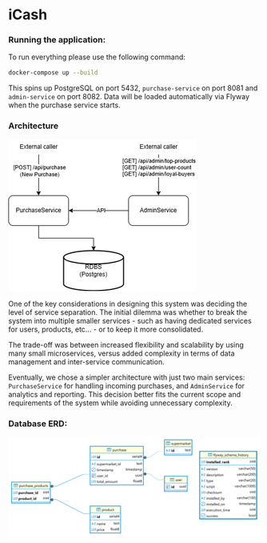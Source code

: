 # iCash

### Running the application:

To run everything please use the following command:

```bash
docker-compose up --build
```

This spins up PostgreSQL on port 5432, `purchase-service` on port 8081 and `admin-service` on port 8082. Data will be loaded automatically via Flyway when the purchase service starts.

### Architecture
![image](System-Architecture.png)

One of the key considerations in designing this system was deciding the level of service separation. The initial dilemma was whether to break the system into multiple smaller services - such as having dedicated services for users, products, etc... - or to keep it more consolidated.

The trade-off was between increased flexibility and scalability by using many small microservices, versus added complexity in terms of data management and inter-service communication.

Eventually, we chose a simpler architecture with just two main services: `PurchaseService` for handling incoming purchases, and `AdminService` for analytics and reporting. This decision better fits the current scope and requirements of the system while avoiding unnecessary complexity.

### Database ERD:
![image](Purchase-Service-DB.png)

